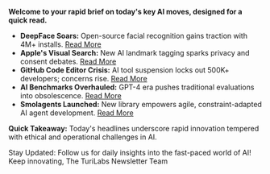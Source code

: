 **Welcome to your rapid brief on today's key AI moves, designed for a quick read.**

- **DeepFace Soars:** Open-source facial recognition gains traction with 4M+ installs. [Read More](https://github.com/serengil/deepface)
- **Apple's Visual Search:** New AI landmark tagging sparks privacy and consent debates. [Read More](https://www.theregister.com/2025/01/03/apple_enhanced_visual_search/)
- **GitHub Code Editor Crisis:** AI tool suspension locks out 500K+ developers; concerns rise. [Read More](https://twitter.com/lovable_dev/status/1875091208181309540)
- **AI Benchmarks Overhauled:** GPT-4 era pushes traditional evaluations into obsolescence. [Read More](https://r0bk.github.io/killedbyllm/)
- **Smolagents Launched:** New library empowers agile, constraint-adapted AI agent development. [Read More](https://huggingface.co/blog/smolagents)

**Quick Takeaway:** Today's headlines underscore rapid innovation tempered with ethical and operational challenges in AI.

Stay Updated: Follow us for daily insights into the fast-paced world of AI! Keep innovating, The TuriLabs Newsletter Team
